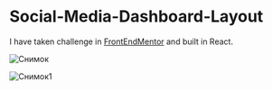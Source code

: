 <h1>Social-Media-Dashboard-Layout</h1>

I have taken challenge in [FrontEndMentor](https://www.frontendmentor.io/challenges) and built in React.

![Снимок](https://user-images.githubusercontent.com/83901431/132106353-f951fe5d-9728-4012-aba9-a3c22df56b49.PNG)


![Снимок1](https://user-images.githubusercontent.com/83901431/132106360-e6e8e1aa-e8ac-4996-a5a9-6ab69f1f4891.PNG)

